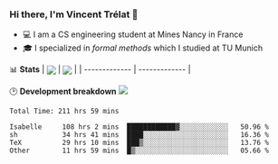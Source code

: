 ### Hi there, I'm Vincent Trélat 👋
 - 💻 I am a CS engineering student at Mines Nancy in France
 - 🎓 I specialized in *formal methods* which I studied at TU Munich

📊 **Stats**
| <img align="center" src="https://readme-stats.clckblog.space/api?username=VTrelat&show_icons=true&include_all_commits=true&theme=tokyonight&hide_border=true" /> | <img align="center" src="https://readme-stats.clckblog.space/api/top-langs/?username=VTrelat&layout=compact&theme=tokyonight&hide_border=true" /> |
| ------------- | ------------- |

🕑 **Development breakdown** ![](https://wakatime.com/badge/user/8d0110fb-6b70-4990-ab86-45c404715c2b.svg)
<!--START_SECTION:waka-->

```text
Total Time: 211 hrs 59 mins

Isabelle     108 hrs 2 mins  ████████████▓░░░░░░░░░░░░   50.96 %
sh           34 hrs 41 mins  ████░░░░░░░░░░░░░░░░░░░░░   16.36 %
TeX          29 hrs 10 mins  ███▒░░░░░░░░░░░░░░░░░░░░░   13.76 %
Other        11 hrs 59 mins  █▒░░░░░░░░░░░░░░░░░░░░░░░   05.66 %
```

<!--END_SECTION:waka-->
